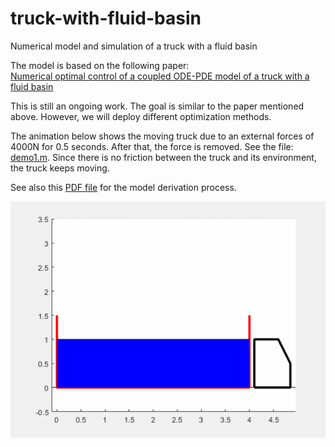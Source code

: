 # truck-with-fluid-basin
Numerical model and simulation of a truck with a fluid basin


The model is based on the following paper:  
[Numerical optimal control of a coupled ODE-PDE model of a truck with a fluid basin](https://www.aimsciences.org/article/doi/10.3934/proc.2015.0515)


This is still an ongoing work. The goal is similar to the paper mentioned above. However, we will deploy different optimization methods.  


The animation below shows the moving truck due to an external forces of 4000N for 0.5 seconds. After that, the force is removed. See the file: [demo1.m](https://github.com/auralius/truck-with-fluid-basin/blob/main/demo1.m). Since there is no friction between the truck and its environment, the truck keeps moving.   


See also this [PDF file](https://github.com/auralius/truck-with-fluid-basin/blob/main/Model%20Derivation.pdf) for the model derivation process.  


![demo1](https://github.com/auralius/truck-with-fluid-basin/blob/main/demo1.gif)


